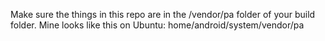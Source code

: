 Make sure the things in this repo are in the /vendor/pa folder of your build folder.
Mine looks like this on Ubuntu: home/android/system/vendor/pa
